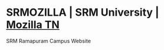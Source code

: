 # SRMOZILLA | SRM University | [Mozilla TN](https://github.com/mozillatn)
SRM Ramapuram Campus Website
